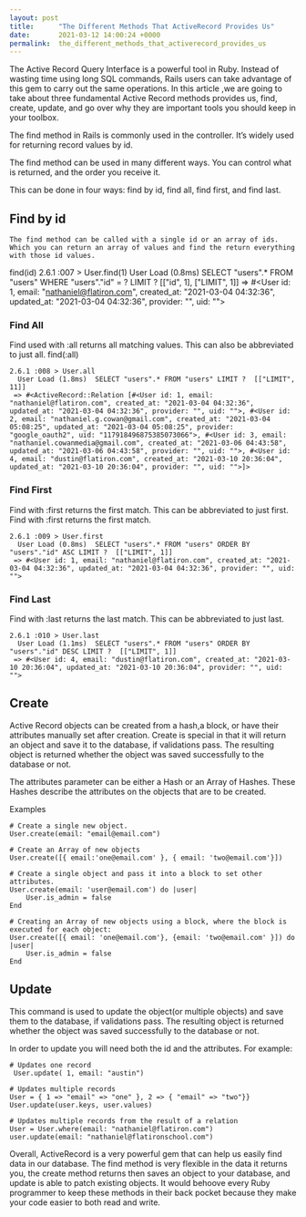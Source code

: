 ```yaml
---
layout: post
title:      "The Different Methods That ActiveRecord Provides Us"
date:       2021-03-12 14:00:24 +0000
permalink:  the_different_methods_that_activerecord_provides_us
---
```



The Active Record Query Interface is a powerful tool in Ruby. Instead of wasting time using long SQL commands, Rails users can take advantage of this gem to carry out the same operations. In this article ,we are going to take about three fundamental Active Record methods provides us, find, create, update, and go over why they are important tools you should keep in your toolbox.

The find method in Rails is commonly used in the controller. It’s widely used for returning record values by id.

The find method can be used in many different ways. You can control what is returned, and the order you receive it.

This can be done in four ways: find by id, find all, find first, and find last.

## Find by id
	The find method can be called with a single id or an array of ids. Which you can return an array of values and find the return everything with those id values.
find(id)
2.6.1 :007 > User.find(1)
  User Load (0.8ms)  SELECT "users".* FROM "users" WHERE "users"."id" = ? LIMIT ?  [["id", 1], ["LIMIT", 1]]
 => #<User id: 1, email: "nathaniel@flatiron.com", created_at: "2021-03-04 04:32:36", updated_at: "2021-03-04 04:32:36", provider: "", uid: "">


### Find All
Find used with :all returns all matching values. This can also be abbreviated to just all.
find(:all)
```
2.6.1 :008 > User.all
  User Load (1.8ms)  SELECT "users".* FROM "users" LIMIT ?  [["LIMIT", 11]]
 => #<ActiveRecord::Relation [#<User id: 1, email: "nathaniel@flatiron.com", created_at: "2021-03-04 04:32:36", updated_at: "2021-03-04 04:32:36", provider: "", uid: "">, #<User id: 2, email: "nathaniel.g.cowan@gmail.com", created_at: "2021-03-04 05:08:25", updated_at: "2021-03-04 05:08:25", provider: "google_oauth2", uid: "117918496875385073066">, #<User id: 3, email: "nathaniel.cowanmedia@gmail.com", created_at: "2021-03-06 04:43:58", updated_at: "2021-03-06 04:43:58", provider: "", uid: "">, #<User id: 4, email: "dustin@flatiron.com", created_at: "2021-03-10 20:36:04", updated_at: "2021-03-10 20:36:04", provider: "", uid: "">]>
```


### Find First
Find with :first returns the first match. This can be abbreviated to just first.
Find with :first returns the first match.
```
2.6.1 :009 > User.first
  User Load (0.8ms)  SELECT "users".* FROM "users" ORDER BY "users"."id" ASC LIMIT ?  [["LIMIT", 1]]
 => #<User id: 1, email: "nathaniel@flatiron.com", created_at: "2021-03-04 04:32:36", updated_at: "2021-03-04 04:32:36", provider: "", uid: "">
```


### Find Last
Find with :last returns the last match. This can be abbreviated to just last.
```
2.6.1 :010 > User.last
  User Load (1.1ms)  SELECT "users".* FROM "users" ORDER BY "users"."id" DESC LIMIT ?  [["LIMIT", 1]]
 => #<User id: 4, email: "dustin@flatiron.com", created_at: "2021-03-10 20:36:04", updated_at: "2021-03-10 20:36:04", provider: "", uid: "">
```


## Create
Active Record objects can be  created from a hash,a block, or have their attributes manually set after creation. Create is special in that it will return an object and save it to the database, if validations pass. The resulting object is returned whether the object was saved successfully to the database or not.

The attributes parameter can be either a Hash or an Array of Hashes. These Hashes describe the attributes on the objects that are to be created.

Examples
```
# Create a single new object.
User.create(email: "email@email.com")

# Create an Array of new objects
User.create([{ email:'one@email.com' }, { email: 'two@email.com'}])

# Create a single object and pass it into a block to set other attributes.
User.create(email: 'user@email.com') do |user|
	User.is_admin = false
End

# Creating an Array of new objects using a block, where the block is executed for each object:
User.create([{ email: 'one@email.com'}, {email: 'two@email.com' }]) do |user|
	User.is_admin = false
End
```


## Update
This command is used to update the object(or multiple objects) and save them to the database, if validations pass. The resulting object is returned whether the object was saved successfully to the database or not.

In order to update you will need both the id and the attributes.
For example:
```
# Updates one record
 User.update( 1, email: "austin")

# Updates multiple records
User = { 1 => "email" => "one" }, 2 => { "email" => "two"}}
User.update(user.keys, user.values)

# Updates multiple records from the result of a relation
User = User.where(email: "nathaniel@flatiron.com")
user.update(email: "nathaniel@flatironschool.com")
```


Overall, ActiveRecord is a very powerful gem that can help us easily find data in our database. The find method is very flexible in the data it returns you, the create method returns then saves an object to your database, and update is able to patch existing objects. It would behoove every Ruby programmer to keep these methods in their back pocket because they make your code easier to both read and write.

